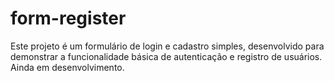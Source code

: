 # form-register
 Este projeto é um formulário de login e cadastro simples, desenvolvido para demonstrar a funcionalidade básica de autenticação e registro de usuários. Ainda em desenvolvimento.
